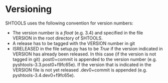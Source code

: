 # Versioning

SHTOOLS uses the following convention for version numbers:

* The version number is a *float* (e.g. 3.4) and specified in the file
  VERSION in the root directory of SHTOOLS.
* A release has to be tagged with the VERSION number in git
* ISRELEASED in the file setup.py has to be *True* if the version indicated in
  VERSION has already been released. In this case (if the version is not tagged in git)
  .post0+commit is appended to the version number (e.g. pyshtools-3.3.post0+f9fc65e).
  If the version that is indicated in the VERSION file is not yet released .dev0+commit is appended (e.g. pyshtools-3.4.dev0+f9fc65e).
